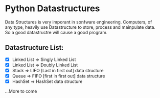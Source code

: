 # Python Datastructures
Data Structures is very imporant in sonfware engineering. Computers, of any type, heavily use Datastructure to store, process and mainpulate data. So a good datastructre will cause a good program.

## Datastructure List:
- [x] Linked List => Singly Linked List
- [x] Linked List => Doubly Linked List
- [x] Stack => LIFO [Last in first out] data structure
- [x] Queue => FIFO [first in first out] data structure
- [x] HashSet => HashSet data structure

...More to come